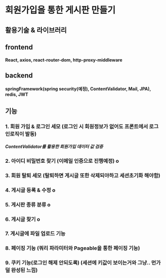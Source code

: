 # 회원가입을 통한 게시판 만들기

## 활용기술 & 라이브러리

## frontend

#### React, axios, react-router-dom, http-proxy-middleware

## backend

#### springFramework(spring security(예정), ContentValidator, Mail, JPA), redis, JWT   

## 기능

### 1. 회원 가입 & 로그인 세모 (로그인 시 회원정보가 없어도 프론트에서 로그인로직이 발동)
##### ContentValidator를 활용한 회원가입 데이터 값 검증
### 2. 아이디 비밀번호 찾기 (이메일 인증으로 진행예정) o
### 3. 회원 탈퇴 세모 (탈퇴하면 게시글 또한 삭제되야하고 세션초기화 해야함)
### 4. 게시글 등록 & 수정 o
### 5. 게시판 종류 분류 o 
### 6. 게시글 찾기 o
### 7. 게시글에 파일 업로드 기능
### 8. 페이징 기능 (쿼리 파라미터와 Pageable을 통한 페이징 기능)
### 9. 쿠키 기능(로그인 해제 안되도록) (세션에 키값이 보이는거와 그냥.. 먼가 덜 완성된 느낌)